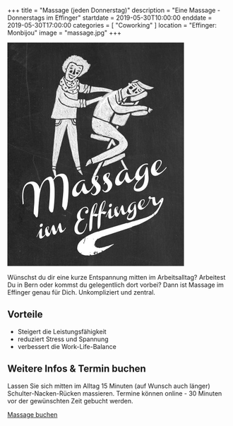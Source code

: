 +++
title = "Massage (jeden Donnerstag)"
description = "Eine Massage - Donnerstags im Effinger"
startdate = 2019-05-30T10:00:00
enddate = 2019-05-30T17:00:00
categories = [ "Coworking" ]
location = "Effinger: Monbijou"
image = "massage.jpg"
+++

![Massage im Effinger](massage.jpg)

<div class="lead">
Wünschst du dir eine kurze Entspannung mitten im Arbeitsalltag? Arbeitest Du in Bern oder kommst du gelegentlich dort vorbei? Dann ist Massage im Effinger genau für Dich. Unkompliziert und zentral.
</div>

## Vorteile 

* Steigert die Leistungsfähigkeit
* reduziert Stress und Spannung 
* verbessert die Work-Life-Balance


## Weitere Infos & Termin buchen

Lassen Sie sich mitten im Alltag 15 Minuten (auf Wunsch auch länger) Schulter-Nacken-Rücken massieren.
Termine können online - 30 Minuten vor der gewünschten Zeit gebucht werden.

<a target="_blank" href="https://3-bewegt.youcanbook.me" class="btn btn-mod btn-border btn-round btn-medium">Massage buchen</a>
